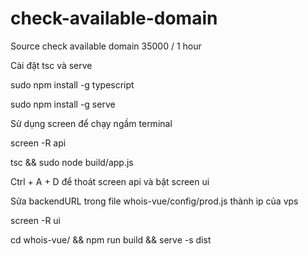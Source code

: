 # check-available-domain
Source check available domain 35000 / 1 hour

Cài đặt tsc và serve

sudo npm install -g typescript

sudo npm install -g serve

Sử dụng screen để chạy ngầm terminal

screen -R api

tsc && sudo node build/app.js

Ctrl + A + D để thoát screen api và bật screen ui

Sửa backendURL trong file whois-vue/config/prod.js thành ip của vps

screen -R ui

cd whois-vue/ && npm run build && serve -s dist

